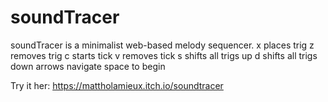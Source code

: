 # soundTracer
soundTracer is a minimalist web-based melody sequencer. 
    x places trig
    z removes trig
    c starts tick
    v removes tick
    s shifts all trigs up
    d shifts all trigs down
    arrows navigate
    space to begin
    
Try it her: https://mattholamieux.itch.io/soundtracer

